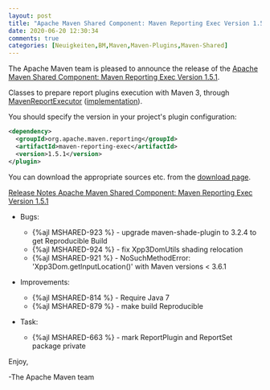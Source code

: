 ```yaml
---
layout: post
title: "Apache Maven Shared Component: Maven Reporting Exec Version 1.5.1"
date: 2020-06-20 12:30:34
comments: true
categories: [Neuigkeiten,BM,Maven,Maven-Plugins,Maven-Shared]
---
```

The Apache Maven team is pleased to announce the release of the 
[Apache Maven Shared Component: Maven Reporting Exec Version 1.5.1](https://maven.apache.org/shared/maven-reporting-exec/).

Classes to prepare report plugins execution with Maven 3, through
[MavenReportExecutor](https://maven.apache.org/shared/maven-reporting-exec/apidocs/org/apache/maven/reporting/exec/MavenReportExecutor.html) ([implementation](https://maven.apache.org/shared/maven-reporting-exec/apidocs/org/apache/maven/reporting/exec/DefaultMavenReportExecutor.html)). 

You should specify the version in your project's plugin configuration:

``` xml 
<dependency>
  <groupId>org.apache.maven.reporting</groupId>
  <artifactId>maven-reporting-exec</artifactId>
  <version>1.5.1</version>
</plugin>
```

You can download the appropriate sources etc. from the [download page](https://maven.apache.org/shared/maven-reporting-exec/download.cgi).

<!-- more -->
 
[Release Notes Apache Maven Shared Component: Maven Reporting Exec Version 1.5.1](https://issues.apache.org/jira/secure/ReleaseNote.jspa?projectId=12317922&version=12348384 )

* Bugs:

  * {%ajl MSHARED-923 %} - upgrade maven-shade-plugin to 3.2.4 to get Reproducible Build
  * {%ajl MSHARED-924 %} - fix Xpp3DomUtils shading relocation
  * {%ajl MSHARED-921 %} - NoSuchMethodError: 'Xpp3Dom.getInputLocation()' with Maven versions < 3.6.1

* Improvements:

  * {%ajl MSHARED-814 %} - Require Java 7
  * {%ajl MSHARED-879 %} - make build Reproducible

* Task:

  * {%ajl MSHARED-663 %} - mark ReportPlugin and ReportSet package private 

Enjoy,
 
-The Apache Maven team
